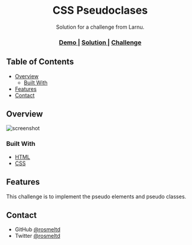 <h1 align="center">CSS Pseudoclases</h1>

<div align="center">
   Solution for a challenge from Larnu.
</div>

<div align="center">
  <h3>
    <a href="" target="_blank">
      Demo
    </a>
    <span> | </span>
    <a href="https://github.com/rosmeltd/css_pseudoclases" target="_blank" target="_blank">
      Solution
    </a>
    <span> | </span>
    <a href="https://github.com/larnu-bootcamp/larnu-bootcamp/blob/main/05-Css_Pseudoclases/README.md" target="_blank">
      Challenge
    </a>
  </h3>
</div>

<!-- TABLE OF CONTENTS -->

## Table of Contents

- [Overview](#overview)
  - [Built With](#built-with)
- [Features](#features)
- [Contact](#contact)

<!-- OVERVIEW -->

## Overview

![screenshot](https://github.com/rosmeltd/css_pseudoclases/blob/main/img/overview.png?raw=true)

### Built With

- [HTML](https://developer.mozilla.org/es/docs/Web/HTML)
- [CSS](https://developer.mozilla.org/es/docs/Web/CSS)

## Features

This challenge is to implement the pseudo elements and pseudo classes.

## Contact

- GitHub [@rosmeltd](https://github.com/rosmeltd)
- Twitter [@rosmeltd](https://twitter.com/rosmeltd)
